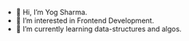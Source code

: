 - 👋 Hi, I’m Yog Sharma.
- 👀 I’m interested in Frontend Development.
- 🌱 I’m currently learning data-structures and algos.

<!---
yogthesharma/yogthesharma is a ✨ special ✨ repository because its `README.md` (this file) appears on your GitHub profile.
You can click the Preview link to take a look at your changes.
--->
